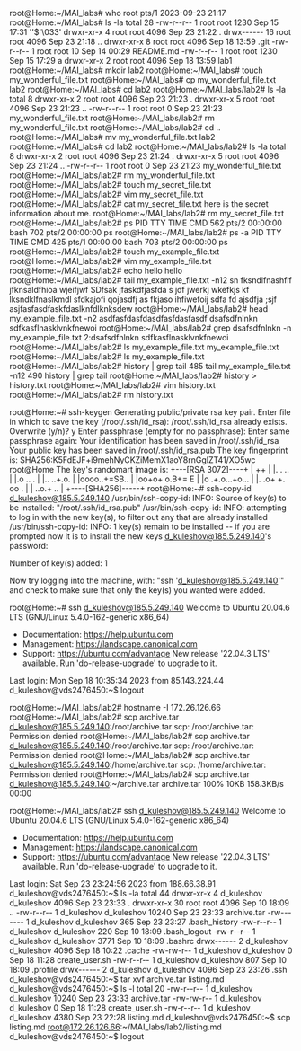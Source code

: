 root@Home:~/MAI_labs# who
root     pts/1        2023-09-23 21:17
root@Home:~/MAI_labs# ls -la
total 28
-rw-r--r--  1 root root 1230 Sep 15 17:31 ''$'\033'
drwxr-xr-x  4 root root 4096 Sep 23 21:22  .
drwx------ 16 root root 4096 Sep 23 21:18  ..
drwxr-xr-x  8 root root 4096 Sep 18 13:59  .git
-rw-r--r--  1 root root   10 Sep 14 00:29  README.md
-rw-r--r--  1 root root 1230 Sep 15 17:29  a
drwxr-xr-x  2 root root 4096 Sep 18 13:59  lab1
root@Home:~/MAI_labs# mkdir lab2
root@Home:~/MAI_labs# touch my_wonderful_file.txt
root@Home:~/MAI_labs# cp my_wonderful_file.txt lab2
root@Home:~/MAI_labs# cd lab2
root@Home:~/MAI_labs/lab2# ls -la
total 8
drwxr-xr-x 2 root root 4096 Sep 23 21:23 .
drwxr-xr-x 5 root root 4096 Sep 23 21:23 ..
-rw-r--r-- 1 root root    0 Sep 23 21:23 my_wonderful_file.txt
root@Home:~/MAI_labs/lab2# rm my_wonderful_file.txt
root@Home:~/MAI_labs/lab2# cd ..
root@Home:~/MAI_labs# mv my_wonderful_file.txt lab2
root@Home:~/MAI_labs# cd lab2
root@Home:~/MAI_labs/lab2# ls -la
total 8
drwxr-xr-x 2 root root 4096 Sep 23 21:24 .
drwxr-xr-x 5 root root 4096 Sep 23 21:24 ..
-rw-r--r-- 1 root root    0 Sep 23 21:23 my_wonderful_file.txt
root@Home:~/MAI_labs/lab2# rm my_wonderful_file.txt
root@Home:~/MAI_labs/lab2# touch my_secret_file.txt
root@Home:~/MAI_labs/lab2# vim my_secret_file.txt
root@Home:~/MAI_labs/lab2# cat my_secret_file.txt
here is the secret information about me.
root@Home:~/MAI_labs/lab2# rm my_secret_file.txt
root@Home:~/MAI_labs/lab2# ps
    PID TTY          TIME CMD
    562 pts/2    00:00:00 bash
    702 pts/2    00:00:00 ps
root@Home:~/MAI_labs/lab2# ps -a
    PID TTY          TIME CMD
    425 pts/1    00:00:00 bash
    703 pts/2    00:00:00 ps
root@Home:~/MAI_labs/lab2# touch my_example_file.txt
root@Home:~/MAI_labs/lab2# vim my_example_file.txt
root@Home:~/MAI_labs/lab2# echo hello
hello
root@Home:~/MAI_labs/lab2# tail my_example_file.txt -n12
sn fksndlfnashfif
jfknsaldfhioa wjeifjwf
SDfsak jfaskdfjasfda
s jdf
jwerkj wkefkjs kf lksndklfnaslkmdl
sfdkajofi qojasdfj
as
fkjaso ihfiwefoij sdfa
fd
ajsdfja
;sjf
asjfasfasdfaskfdaslknfdlknksdew
root@Home:~/MAI_labs/lab2# head my_example_file.txt  -n2
asdfasfdasfdasdfasfdasfasdf
dsafsdfnlnkn sdfkasflnasklvnkfnewoi
root@Home:~/MAI_labs/lab2# grep dsafsdfnlnkn -n my_example_file.txt
2:dsafsdfnlnkn sdfkasflnasklvnkfnewoi
root@Home:~/MAI_labs/lab2# ls my_example_file.txt
my_example_file.txt
root@Home:~/MAI_labs/lab2# ls
my_example_file.txt
root@Home:~/MAI_labs/lab2# history | grep tail
  485  tail my_example_file.txt -n12
  490  history | grep tail
root@Home:~/MAI_labs/lab2# history > history.txt
root@Home:~/MAI_labs/lab2# vim history.txt
root@Home:~/MAI_labs/lab2# rm history.txt



root@Home:~# ssh-keygen
Generating public/private rsa key pair.
Enter file in which to save the key (/root/.ssh/id_rsa):
/root/.ssh/id_rsa already exists.
Overwrite (y/n)? y
Enter passphrase (empty for no passphrase):
Enter same passphrase again:
Your identification has been saved in /root/.ssh/id_rsa
Your public key has been saved in /root/.ssh/id_rsa.pub
The key fingerprint is:
SHA256:K5FdEJF+i9mehNyCKZiMemX1aoY8rnGgIZT41/XO5wc root@Home
The key's randomart image is:
+---[RSA 3072]----+
|        ++       |
|. .     ..       |
|.o     .. .      |
|..   ..+.o.      |
|oooo..+=SB..     |
|oo+o+ o.B+= E    |
|o .+.o...+o...   |
|. .o+ +.  oo  .  |
| ..o.+      ..   |
+----[SHA256]-----+
root@Home:~# ssh-copy-id d_kuleshov@185.5.249.140
/usr/bin/ssh-copy-id: INFO: Source of key(s) to be installed: "/root/.ssh/id_rsa.pub"
/usr/bin/ssh-copy-id: INFO: attempting to log in with the new key(s), to filter out any that are already installed
/usr/bin/ssh-copy-id: INFO: 1 key(s) remain to be installed -- if you are prompted now it is to install the new keys
d_kuleshov@185.5.249.140's password:

Number of key(s) added: 1

Now try logging into the machine, with:   "ssh 'd_kuleshov@185.5.249.140'"
and check to make sure that only the key(s) you wanted were added.

root@Home:~# ssh d_kuleshov@185.5.249.140
Welcome to Ubuntu 20.04.6 LTS (GNU/Linux 5.4.0-162-generic x86_64)

 * Documentation:  https://help.ubuntu.com
 * Management:     https://landscape.canonical.com
 * Support:        https://ubuntu.com/advantage
New release '22.04.3 LTS' available.
Run 'do-release-upgrade' to upgrade to it.

Last login: Mon Sep 18 10:35:34 2023 from 85.143.224.44
d_kuleshov@vds2476450:~$ logout



root@Home:~/MAI_labs/lab2# hostname -I
172.26.126.66
root@Home:~/MAI_labs/lab2# scp archive.tar d_kuleshov@185.5.249.140:/root/archive.tar
scp: /root/archive.tar: Permission denied
root@Home:~/MAI_labs/lab2# scp archive.tar d_kuleshov@185.5.249.140:/root/archive.tar
scp: /root/archive.tar: Permission denied
root@Home:~/MAI_labs/lab2# scp archive.tar d_kuleshov@185.5.249.140:/home/archive.tar
scp: /home/archive.tar: Permission denied
root@Home:~/MAI_labs/lab2# scp archive.tar d_kuleshov@185.5.249.140:~/archive.tar
archive.tar                                                                           100%   10KB 158.3KB/s   00:00


root@Home:~/MAI_labs/lab2# ssh d_kuleshov@185.5.249.140
Welcome to Ubuntu 20.04.6 LTS (GNU/Linux 5.4.0-162-generic x86_64)

 * Documentation:  https://help.ubuntu.com
 * Management:     https://landscape.canonical.com
 * Support:        https://ubuntu.com/advantage
New release '22.04.3 LTS' available.
Run 'do-release-upgrade' to upgrade to it.

Last login: Sat Sep 23 23:24:56 2023 from 188.66.38.91
d_kuleshov@vds2476450:~$ ls -la
total 44
drwxr-xr-x  4 d_kuleshov d_kuleshov  4096 Sep 23 23:33 .
drwxr-xr-x 30 root       root        4096 Sep 10 18:09 ..
-rw-r--r--  1 d_kuleshov d_kuleshov 10240 Sep 23 23:33 archive.tar
-rw-------  1 d_kuleshov d_kuleshov   365 Sep 23 23:27 .bash_history
-rw-r--r--  1 d_kuleshov d_kuleshov   220 Sep 10 18:09 .bash_logout
-rw-r--r--  1 d_kuleshov d_kuleshov  3771 Sep 10 18:09 .bashrc
drwx------  2 d_kuleshov d_kuleshov  4096 Sep 18 10:22 .cache
-rw-rw-r--  1 d_kuleshov d_kuleshov     0 Sep 18 11:28 create_user.sh
-rw-r--r--  1 d_kuleshov d_kuleshov   807 Sep 10 18:09 .profile
drwx------  2 d_kuleshov d_kuleshov  4096 Sep 23 23:26 .ssh
d_kuleshov@vds2476450:~$ tar xvf archive.tar
listing.md
d_kuleshov@vds2476450:~$ ls -l
total 20
-rw-r--r-- 1 d_kuleshov d_kuleshov 10240 Sep 23 23:33 archive.tar
-rw-rw-r-- 1 d_kuleshov d_kuleshov     0 Sep 18 11:28 create_user.sh
-rw-r--r-- 1 d_kuleshov d_kuleshov  4380 Sep 23 22:28 listing.md
d_kuleshov@vds2476450:~$ scp listing.md root@172.26.126.66:~/MAI_labs/lab2/listing.md
d_kuleshov@vds2476450:~$ logout
